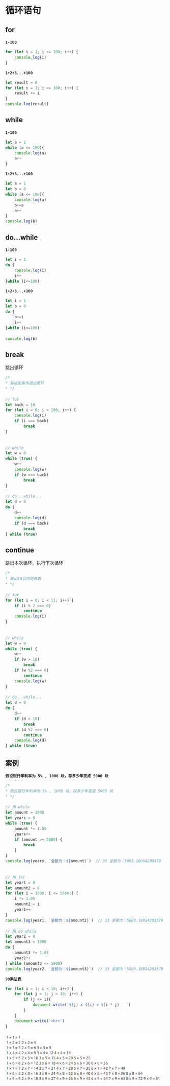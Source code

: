 # 循环语句



## for

**`1-100`**

```javascript
for (let i = 1; i <= 100; i++) {
    console.log(i)
}
```

**`1+2+3...+100`**

```javascript
let result = 0
for (let i = 1; i <= 100; i++) {
    result += i
}
console.log(result)
```

## while

**`1-100`**

```javascript
let a = 1
while (a <= 100){
    console.log(a)
    a++
}
```

**`1+2+3...+100`**

```javascript
let a = 1
let b = 0
while (a <= 100){
    console.log(a)
    b+=a
    a++
}
console.log(b)
```



## do...while

**`1-100`**

``` javascript
let i = 1
do {
    console.log(i)
    i++
}while (i<=100)
```



**`1+2+3...+100`**

```javascript
let i = 1
let b = 0
do {
    b+=i
    i++
}while (i<=100)

console.log(b)
```



## break

跳出循环

```javascript {10,20,29}
/*
* 到指定条件退出循环
* */

// for
let back = 10
for (let i = 0; i < 100; i++) {
    console.log(i)
    if (i === back)
        break
}


// while
let w = 0
while (true) {
    w++
    console.log(w)
    if (w === back)
        break
}

// do...while...
let d = 0
do {
    d++
    console.log(d)
    if (d === back)
        break
} while (true)
```



## continue

跳出本次循环，执行下次循环

```javascript {8,20,31}
/*
* 输出10以内的奇数
* */

// for
for (let i = 0; i < 11; i++) {
    if (i % 2 === 0)
        continue
    console.log(i)
}


// while
let w = 0
while (true) {
    w++
    if (w > 10)
        break
    if (w %2 === 0)
        continue
    console.log(w)
}

// do...while...
let d = 0
do {
    d++
    if (d > 10)
        break
    if (d %2 === 0)
        continue
    console.log(d)
} while (true)
```



## 案例

**`假设银行年利率为 5% , 1000 块，存多少年变成 5000 块`**

```javascript
/*
* 假设银行年利率为 5% , 1000 块，存多少年变成 5000 块
* */

// 用 while
let amount = 1000
let years = 0
while (true) {
    amount *= 1.05
    years++
    if (amount >= 5000) {
        break
    }
}
console.log(years, `金额为：${amount}`)  // 33 金额为：5003.18854203379


// 用 for
let year1 = 0
let amount2 = 0
for (let i = 1000; i <= 5000;) {
    i *= 1.05
    amount2 = i
    year1++
}
console.log(year1, `金额为：${amount2}`)  // 33 金额为：5003.18854203379

// 用 do while
let year2 = 0
let amount3 = 1000
do {
    amount3 *= 1.05
    year2++
} while (amount3 <= 5000)
console.log(year2, `金额为：${amount3}`)  // 33 金额为：5003.18854203379
```



**`99乘法表`**

```javascript
for (let i = 1; i < 10; i++) {
    for (let j = 1; j < 10; j++) {
        if (j <= i){
            document.write(`${j} x ${i} = ${i * j}   `)
        }
    }
    document.write('<br>')
}
```

![image-20240128093019399](assets/image-20240128093019399.png)











